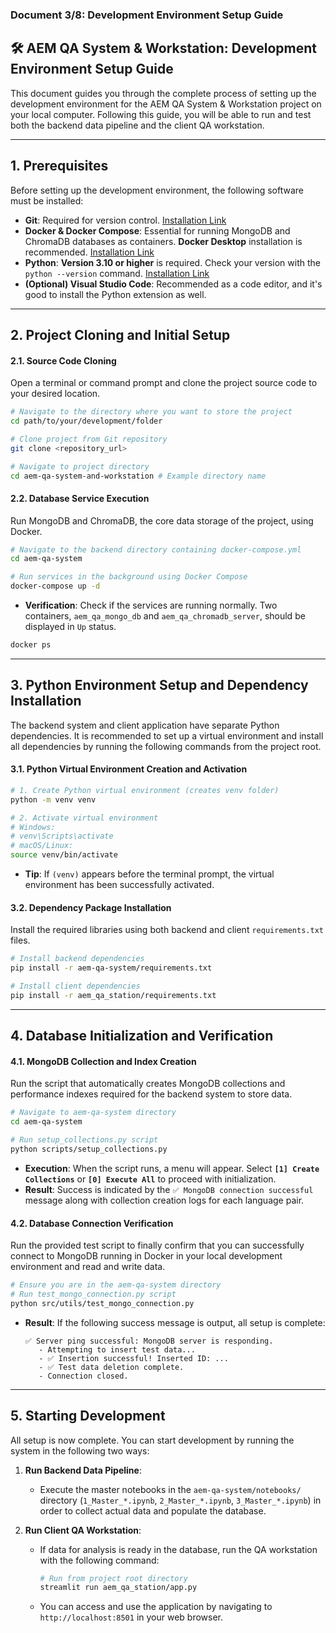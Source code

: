 ### **Document 3/8: Development Environment Setup Guide**

## **🛠️ AEM QA System & Workstation: Development Environment Setup Guide**

This document guides you through the complete process of setting up the development environment for the AEM QA System & Workstation project on your local computer. Following this guide, you will be able to run and test both the backend data pipeline and the client QA workstation.

-----

## 1. Prerequisites

Before setting up the development environment, the following software must be installed:

* **Git**: Required for version control. [Installation Link](https://git-scm.com/downloads)
* **Docker & Docker Compose**: Essential for running MongoDB and ChromaDB databases as containers. **Docker Desktop** installation is recommended. [Installation Link](https://www.docker.com/products/docker-desktop/)
* **Python**: **Version 3.10 or higher** is required. Check your version with the `python --version` command. [Installation Link](https://www.python.org/downloads/)
* **(Optional) Visual Studio Code**: Recommended as a code editor, and it's good to install the Python extension as well.

-----

## 2. Project Cloning and Initial Setup

#### **2.1. Source Code Cloning**

Open a terminal or command prompt and clone the project source code to your desired location.

```bash
# Navigate to the directory where you want to store the project
cd path/to/your/development/folder

# Clone project from Git repository
git clone <repository_url>

# Navigate to project directory
cd aem-qa-system-and-workstation # Example directory name
```

#### **2.2. Database Service Execution**

Run MongoDB and ChromaDB, the core data storage of the project, using Docker.

```bash
# Navigate to the backend directory containing docker-compose.yml
cd aem-qa-system

# Run services in the background using Docker Compose
docker-compose up -d
```

* **Verification**: Check if the services are running normally. Two containers, `aem_qa_mongo_db` and `aem_qa_chromadb_server`, should be displayed in `Up` status.

```bash
docker ps
```

-----

## 3. Python Environment Setup and Dependency Installation

The backend system and client application have separate Python dependencies. It is recommended to set up a virtual environment and install all dependencies by running the following commands from the project root.

#### **3.1. Python Virtual Environment Creation and Activation**

```bash
# 1. Create Python virtual environment (creates venv folder)
python -m venv venv

# 2. Activate virtual environment
# Windows:
# venv\Scripts\activate
# macOS/Linux:
source venv/bin/activate
```

* **Tip**: If `(venv)` appears before the terminal prompt, the virtual environment has been successfully activated.

#### **3.2. Dependency Package Installation**

Install the required libraries using both backend and client `requirements.txt` files.

```bash
# Install backend dependencies
pip install -r aem-qa-system/requirements.txt

# Install client dependencies
pip install -r aem_qa_station/requirements.txt
```

-----

## 4. Database Initialization and Verification

#### **4.1. MongoDB Collection and Index Creation**

Run the script that automatically creates MongoDB collections and performance indexes required for the backend system to store data.

```bash
# Navigate to aem-qa-system directory
cd aem-qa-system

# Run setup_collections.py script
python scripts/setup_collections.py
```

* **Execution**: When the script runs, a menu will appear. Select **`[1] Create Collections`** or **`[0] Execute All`** to proceed with initialization.
* **Result**: Success is indicated by the `✅ MongoDB connection successful` message along with collection creation logs for each language pair.

#### **4.2. Database Connection Verification**

Run the provided test script to finally confirm that you can successfully connect to MongoDB running in Docker in your local development environment and read and write data.

```bash
# Ensure you are in the aem-qa-system directory
# Run test_mongo_connection.py script
python src/utils/test_mongo_connection.py
```

* **Result**: If the following success message is output, all setup is complete:
  ```
  ✅ Server ping successful: MongoDB server is responding.
     - Attempting to insert test data...
     - ✅ Insertion successful! Inserted ID: ...
     - ✅ Test data deletion complete.
     - Connection closed.
  ```

-----

## 5. Starting Development

All setup is now complete. You can start development by running the system in the following two ways:

1. **Run Backend Data Pipeline**:
   * Execute the master notebooks in the `aem-qa-system/notebooks/` directory (`1_Master_*.ipynb`, `2_Master_*.ipynb`, `3_Master_*.ipynb`) in order to collect actual data and populate the database.

2. **Run Client QA Workstation**:
   * If data for analysis is ready in the database, run the QA workstation with the following command:
     ```bash
     # Run from project root directory
     streamlit run aem_qa_station/app.py
     ```
   * You can access and use the application by navigating to `http://localhost:8501` in your web browser.